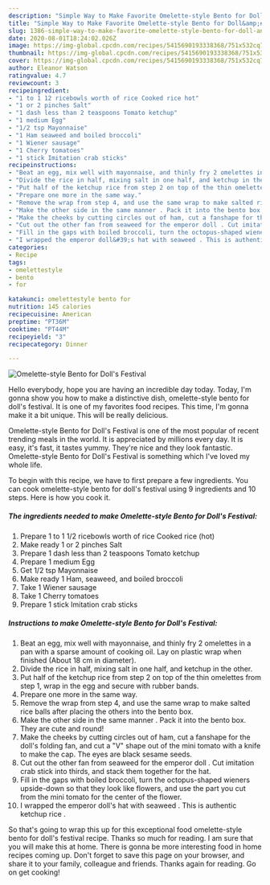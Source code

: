 ```yaml
---
description: "Simple Way to Make Favorite Omelette-style Bento for Doll&amp;#39;s Festival"
title: "Simple Way to Make Favorite Omelette-style Bento for Doll&amp;#39;s Festival"
slug: 1386-simple-way-to-make-favorite-omelette-style-bento-for-doll-and-39-s-festival
date: 2020-08-01T18:24:02.026Z
image: https://img-global.cpcdn.com/recipes/5415690193338368/751x532cq70/omelette-style-bento-for-dolls-festival-recipe-main-photo.jpg
thumbnail: https://img-global.cpcdn.com/recipes/5415690193338368/751x532cq70/omelette-style-bento-for-dolls-festival-recipe-main-photo.jpg
cover: https://img-global.cpcdn.com/recipes/5415690193338368/751x532cq70/omelette-style-bento-for-dolls-festival-recipe-main-photo.jpg
author: Eleanor Watson
ratingvalue: 4.7
reviewcount: 3
recipeingredient:
- "1 to 1 12 ricebowls worth of rice Cooked rice hot"
- "1 or 2 pinches Salt"
- "1 dash less than 2 teaspoons Tomato ketchup"
- "1 medium Egg"
- "1/2 tsp Mayonnaise"
- "1 Ham seaweed and boiled broccoli"
- "1 Wiener sausage"
- "1 Cherry tomatoes"
- "1 stick Imitation crab sticks"
recipeinstructions:
- "Beat an egg, mix well with mayonnaise, and thinly fry 2 omelettes in a pan with a sparse amount of cooking oil. Lay on plastic wrap when finished (About 18 cm in diameter)."
- "Divide the rice in half, mixing salt in one half, and ketchup in the other."
- "Put half of the ketchup rice from step 2 on top of the thin omelettes from step 1, wrap in the egg and secure with rubber bands."
- "Prepare one more in the same way."
- "Remove the wrap from step 4, and use the same wrap to make salted rice balls after placing the others into the bento box."
- "Make the other side in the same manner . Pack it into the bento box. They are cute and round!"
- "Make the cheeks by cutting circles out of ham, cut a fanshape for the doll&#39;s folding fan, and cut a &#34;V&#34; shape out of the mini tomato with a knife to make the cap. The eyes are black sesame seeds."
- "Cut out the other fan from seaweed for the emperor doll . Cut imitation crab stick into thirds, and stack them together for the hat."
- "Fill in the gaps with boiled broccoli, turn the octopus-shaped wieners upside-down so that they look like flowers, and use the part you cut from the mini tomato for the center of the flower."
- "I wrapped the emperor doll&#39;s hat with seaweed . This is authentic ketchup rice ."
categories:
- Recipe
tags:
- omelettestyle
- bento
- for

katakunci: omelettestyle bento for 
nutrition: 145 calories
recipecuisine: American
preptime: "PT36M"
cooktime: "PT44M"
recipeyield: "3"
recipecategory: Dinner

---
```



![Omelette-style Bento for Doll&#39;s Festival](https://img-global.cpcdn.com/recipes/5415690193338368/751x532cq70/omelette-style-bento-for-dolls-festival-recipe-main-photo.jpg)

Hello everybody, hope you are having an incredible day today. Today, I'm gonna show you how to make a distinctive dish, omelette-style bento for doll&#39;s festival. It is one of my favorites food recipes. This time, I'm gonna make it a bit unique. This will be really delicious.



Omelette-style Bento for Doll&#39;s Festival is one of the most popular of recent trending meals in the world. It is appreciated by millions every day. It is easy, it's fast, it tastes yummy. They're nice and they look fantastic. Omelette-style Bento for Doll&#39;s Festival is something which I've loved my whole life.


To begin with this recipe, we have to first prepare a few ingredients. You can cook omelette-style bento for doll&#39;s festival using 9 ingredients and 10 steps. Here is how you cook it.

<!--inarticleads1-->

##### The ingredients needed to make Omelette-style Bento for Doll&#39;s Festival:

1. Prepare 1 to 1 1/2 ricebowls worth of rice Cooked rice (hot)
1. Make ready 1 or 2 pinches Salt
1. Prepare 1 dash less than 2 teaspoons Tomato ketchup
1. Prepare 1 medium Egg
1. Get 1/2 tsp Mayonnaise
1. Make ready 1 Ham, seaweed, and boiled broccoli
1. Take 1 Wiener sausage
1. Take 1 Cherry tomatoes
1. Prepare 1 stick Imitation crab sticks




<!--inarticleads2-->

##### Instructions to make Omelette-style Bento for Doll&#39;s Festival:

1. Beat an egg, mix well with mayonnaise, and thinly fry 2 omelettes in a pan with a sparse amount of cooking oil. Lay on plastic wrap when finished (About 18 cm in diameter).
1. Divide the rice in half, mixing salt in one half, and ketchup in the other.
1. Put half of the ketchup rice from step 2 on top of the thin omelettes from step 1, wrap in the egg and secure with rubber bands.
1. Prepare one more in the same way.
1. Remove the wrap from step 4, and use the same wrap to make salted rice balls after placing the others into the bento box.
1. Make the other side in the same manner . Pack it into the bento box. They are cute and round!
1. Make the cheeks by cutting circles out of ham, cut a fanshape for the doll&#39;s folding fan, and cut a &#34;V&#34; shape out of the mini tomato with a knife to make the cap. The eyes are black sesame seeds.
1. Cut out the other fan from seaweed for the emperor doll . Cut imitation crab stick into thirds, and stack them together for the hat.
1. Fill in the gaps with boiled broccoli, turn the octopus-shaped wieners upside-down so that they look like flowers, and use the part you cut from the mini tomato for the center of the flower.
1. I wrapped the emperor doll&#39;s hat with seaweed . This is authentic ketchup rice .




So that's going to wrap this up for this exceptional food omelette-style bento for doll&#39;s festival recipe. Thanks so much for reading. I am sure that you will make this at home. There is gonna be more interesting food in home recipes coming up. Don't forget to save this page on your browser, and share it to your family, colleague and friends. Thanks again for reading. Go on get cooking!
